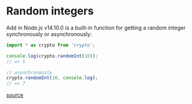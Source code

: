 # Random integers

Add in Node.js v14.10.0 is a built-in function for getting a random integer
synchronously or asynchronously:

```javascript
import * as crypto from 'crypto';

console.log(crypto.randomInt(10));
// => 5

// asynchronously
crypto.randomInt(10, console.log);
// => 7
```

[source](https://nodejs.org/docs/latest-v14.x/api/crypto.html#crypto_crypto_randomint_min_max_callback)
